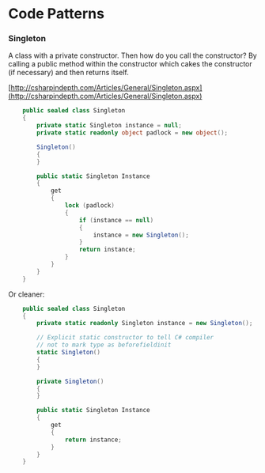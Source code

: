# Code Patterns

### Singleton

A class with a private constructor. Then how do you call the constructor? By calling a public method within the constructor which cakes the constructor \(if necessary\) and then returns itself.

[http://csharpindepth.com/Articles/General/Singleton.aspx](http://csharpindepth.com/Articles/General/Singleton.aspx)

```csharp
    public sealed class Singleton
    {
        private static Singleton instance = null;
        private static readonly object padlock = new object();

        Singleton()
        {
        }

        public static Singleton Instance
        {
            get
            {
                lock (padlock)
                {
                    if (instance == null)
                    {
                        instance = new Singleton();
                    }
                    return instance;
                }
            }
        }
    }
```

Or cleaner:

```csharp
    public sealed class Singleton
    {
        private static readonly Singleton instance = new Singleton();

        // Explicit static constructor to tell C# compiler
        // not to mark type as beforefieldinit
        static Singleton()
        {
        }

        private Singleton()
        {
        }

        public static Singleton Instance
        {
            get
            {
                return instance;
            }
        }
    }
```

